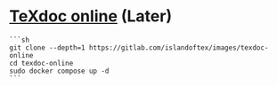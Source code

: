 # [TeXdoc online](https://gitlab.com/islandoftex/images/texdoc-online) (Later)

````{tab} Docker compose
```sh
git clone --depth=1 https://gitlab.com/islandoftex/images/texdoc-online
cd texdoc-online
sudo docker compose up -d
```
````